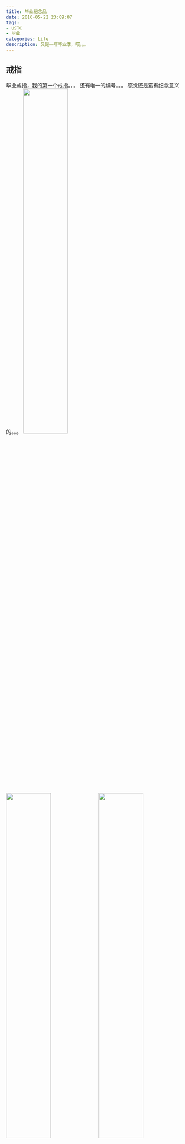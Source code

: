```yaml
---
title: 毕业纪念品
date: 2016-05-22 23:09:07
tags:
- USTC
- 毕业
categories: Life
description: 又是一年毕业季，哎。。。
---
```


## 戒指
毕业戒指，我的第一个戒指。。。
还有唯一的编号。。。
感觉还是蛮有纪念意义的。。。
<img src="http://7xuevl.com1.z0.glb.clouddn.com/ustc_grad_be%2FIMG_4124.JPG" width="49%">  <img src="http://7xuevl.com1.z0.glb.clouddn.com/ustc_grad_be%2FIMG_4126.JPG" width="49%">
<img src="http://7xuevl.com1.z0.glb.clouddn.com/ustc_grad_be%2FIMG_4135.JPG" width="49%">  <img src="http://7xuevl.com1.z0.glb.clouddn.com/ustc_grad_be%2FIMG_4150.JPG" width="49%">
<img src="http://7xuevl.com1.z0.glb.clouddn.com/ustc_grad_be%2FIMG_4148.JPG" width="49%">  <img src="http://7xuevl.com1.z0.glb.clouddn.com/ustc_grad_be%2FIMG_4182.JPG" width="49%">

## 班衫
<img src="http://7xuevl.com1.z0.glb.clouddn.com/ustc_grad_be%2FIMG_4321.JPG" width="49%">  <img src="http://7xuevl.com1.z0.glb.clouddn.com/ustc_grad_be%2FIMG_4320.JPG" width="49%">

## 其他
<img src="http://7xuevl.com1.z0.glb.clouddn.com/ustc_grad_be%2FIMG_4199.JPG" width="49%">  <img src="http://7xuevl.com1.z0.glb.clouddn.com/ustc_grad_be%2FIMG_4216.JPG" width="49%">
